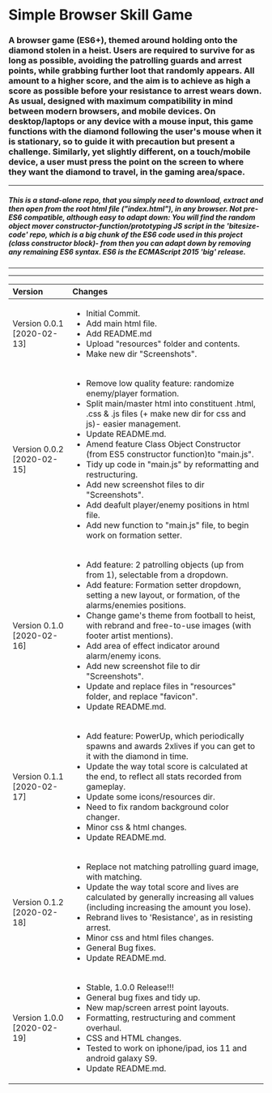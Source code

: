 # Simple Browser Skill Game



### A browser game (ES6+), themed around holding onto the diamond stolen in a heist. Users are required to survive for as long as possible, avoiding the patrolling guards and arrest points, while grabbing further loot that randomly appears. All amount to a higher score, and the aim is to achieve as high a score as possible before your resistance to arrest wears down. As usual, designed with maximum compatibility in mind between modern browsers, and mobile devices. On desktop/laptops or any device with a mouse input, this game functions with the diamond following the user's mouse when it is stationary, so to guide it with precaution but present a challenge. Similarly, yet slightly different, on a touch/mobile device, a user must press the point on the screen to where they want the diamond to travel, in the gaming area/space.

***

##### <i>This is a stand-alone repo, that you simply need to download, extract and then open from the root html file ("index.html"), in any browser. Not pre-ES6 compatible, although easy to adapt down: You will find the random object mover constructor-function/prototyping JS script in the 'bitesize-code' repo, which is a big chunk of the ES6 code used in this project (class constructor block)- from then you can adapt down by removing any remaining ES6 syntax. ES6 is the ECMAScript 2015 'big' release.

***
***

|Version| Changes|
|:---|:---|
|Version 0.0.1 [2020-02-13]|<ul><li>Initial Commit.</li><li>Add main html file.</li><li>Add README.md</li><li>Upload "resources" folder and contents.</li><li>Make new dir "Screenshots".</li></ul>|
|Version 0.0.2 [2020-02-15]|<ul><li>Remove low quality feature: randomize enemy/player formation.</li><li>Split main/master html into constituent .html, .css & .js files (+ make new dir for css and js)- easier management.</li><li>Update README.md.</li><li>Amend feature Class Object Constructor (from ES5 constructor function)to "main.js".</li><li>Tidy up code in "main.js" by reformatting and restructuring.</li><li>Add new screenshot files to dir "Screenshots".</li><li>Add deafult player/enemy positions in html file.</li><li>Add new function to "main.js" file, to begin work on formation setter.</li></ul>|
|Version 0.1.0 [2020-02-16]|<ul><li>Add feature: 2 patrolling objects (up from from 1), selectable from a dropdown.</li><li>Add feature: Formation setter dropdown, setting a new layout, or formation, of the alarms/enemies positions.</li><li>Change game's theme from football to heist, with rebrand and free-to-use images (with footer artist mentions).</li><li>Add area of effect indicator around alarm/enemy icons.</li><li>Add new screenshot file to dir "Screenshots".</li><li>Update and replace files in "resources" folder, and replace "favicon".</li><li>Update README.md.</li></ul>|
|Version 0.1.1 [2020-02-17]|<ul><li>Add feature: PowerUp, which periodically spawns and awards 2xlives if you can get to it with the diamond in time.</li><li>Update the way total score is calculated at the end, to reflect all stats recorded from gameplay.</li><li>Update some icons/resources dir.</li><li>Need to fix random background color changer.</li><li>Minor css & html changes.</li><li>Update README.md.</li></ul>|
|Version 0.1.2 [2020-02-18]|<ul><li>Replace not matching patrolling guard image, with matching.</li><li>Update the way total score and lives are calculated by generally increasing all values (including increasing the amount you lose).</li><li>Rebrand lives to 'Resistance', as in resisting arrest.</li><li>Minor css and html files changes.</li><li>General Bug fixes.</li><li>Update README.md.</li></ul>|
|Version 1.0.0 [2020-02-19]|<ul><li>Stable, 1.0.0 Release!!!</li><li>General bug fixes and tidy up.</li><li>New map/screen arrest point layouts.</li><li>Formatting, restructuring and comment overhaul.</li><li>CSS and HTML changes.</li><li>Tested to work on iphone/ipad, ios 11 and android galaxy S9.</li><li>Update README.md.</li></ul>|